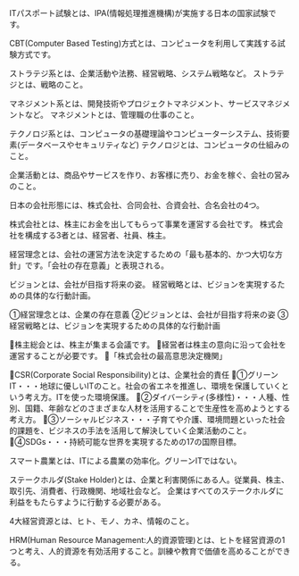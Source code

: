 ITパスポート試験とは、IPA(情報処理推進機構)が実施する日本の国家試験です。

CBT(Computer Based Testing)方式とは、コンピュータを利用して実践する試験方式です。

ストラテジ系とは、企業活動や法務、経営戦略、システム戦略など。
ストラテジとは、戦略のこと。

マネジメント系とは、開発技術やプロジェクトマネジメント、サービスマネジメントなど。
マネジメントとは、管理職の仕事のこと。

テクノロジ系とは、コンピュータの基礎理論やコンピューターシステム、技術要素(データベースやセキュリティなど)
テクノロジとは、コンピュータの仕組みのこと。

企業活動とは、商品やサービスを作り、お客様に売り、お金を稼ぐ、会社の営みのこと。

日本の会社形態には、株式会社、合同会社、合資会社、合名会社の4つ。

株式会社とは、株主にお金を出してもらって事業を運営する会社です。
株式会社を構成する3者とは、経営者、社員、株主。

経営理念とは、会社の運営方法を決定するための「最も基本的、かつ大切な方針」です。「会社の存在意義」と表現される。

ビジョンとは、会社が目指す将来の姿。
経営戦略とは、ビジョンを実現するための具体的な行動計画。

①経営理念とは、企業の存在意義
②ビジョンとは、会社が目指す将来の姿
③経営戦略とは、ビジョンを実現するための具体的な行動計画

🔴株主総会とは、株主が集まる会議です。
🔴経営者は株主の意向に沿って会社を運営することが必要です。
🔴「株式会社の最高意思決定機関」

🔴CSR(Corporate Social Responsibility)とは、企業社会的責任
🔴①グリーンIT・・・地球に優しいITのこと。社会の省エネを推進し、環境を保護していくという考え方。ITを使った環境保護。
🔴②ダイバーシティ(多様性)・・・人種、性別、国籍、年齢などのさまざまな人材を活用することで生産性を高めようとする考え方。
🔴③ソーシャルビジネス・・・子育てや介護、環境問題といった社会的課題を、ビジネスの手法を活用して解決していく企業活動のこと。
🔴④SDGs・・・持続可能な世界を実現するための17の国際目標。

スマート農業とは、ITによる農業の効率化。グリーンITではない。

ステークホルダ(Stake Holder)とは、企業と利害関係にある人。従業員、株主、取引先、消費者、行政機関、地域社会など。
企業はすべてのステークホルダに利益をもたらすように行動する必要がある。

4大経営資源とは、ヒト、モノ、カネ、情報のこと。

HRM(Human Resource Management:人的資源管理)とは、ヒトを経営資源の1つと考え、人的資源を有効活用すること。訓練や教育で価値を高めることができる。

